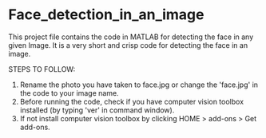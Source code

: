# Face_detection_in_an_image
This project file contains the code in MATLAB for detecting the face in any given Image.
It is a very short and crisp code for detecting the face in an image.

STEPS TO FOLLOW:
1. Rename the photo you have taken to face.jpg or change the 'face.jpg' in the code to your image name.
2. Before running the code, check if you have computer vision toolbox installed (by typing 'ver' in command window). 
3. If not install computer vision toolbox by clicking HOME > add-ons > Get add-ons.
